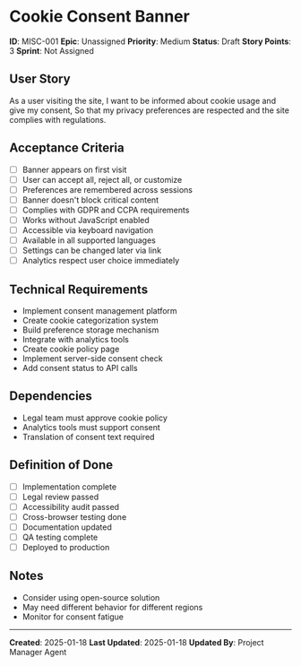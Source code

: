 # Cookie Consent Banner

**ID**: MISC-001
**Epic**: Unassigned
**Priority**: Medium
**Status**: Draft
**Story Points**: 3
**Sprint**: Not Assigned

## User Story
As a user visiting the site,
I want to be informed about cookie usage and give my consent,
So that my privacy preferences are respected and the site complies with regulations.

## Acceptance Criteria
- [ ] Banner appears on first visit
- [ ] User can accept all, reject all, or customize
- [ ] Preferences are remembered across sessions
- [ ] Banner doesn't block critical content
- [ ] Complies with GDPR and CCPA requirements
- [ ] Works without JavaScript enabled
- [ ] Accessible via keyboard navigation
- [ ] Available in all supported languages
- [ ] Settings can be changed later via link
- [ ] Analytics respect user choice immediately

## Technical Requirements
- Implement consent management platform
- Create cookie categorization system
- Build preference storage mechanism
- Integrate with analytics tools
- Create cookie policy page
- Implement server-side consent check
- Add consent status to API calls

## Dependencies
- Legal team must approve cookie policy
- Analytics tools must support consent
- Translation of consent text required

## Definition of Done
- [ ] Implementation complete
- [ ] Legal review passed
- [ ] Accessibility audit passed
- [ ] Cross-browser testing done
- [ ] Documentation updated
- [ ] QA testing complete
- [ ] Deployed to production

## Notes
- Consider using open-source solution
- May need different behavior for different regions
- Monitor for consent fatigue

---

**Created**: 2025-01-18
**Last Updated**: 2025-01-18
**Updated By**: Project Manager Agent